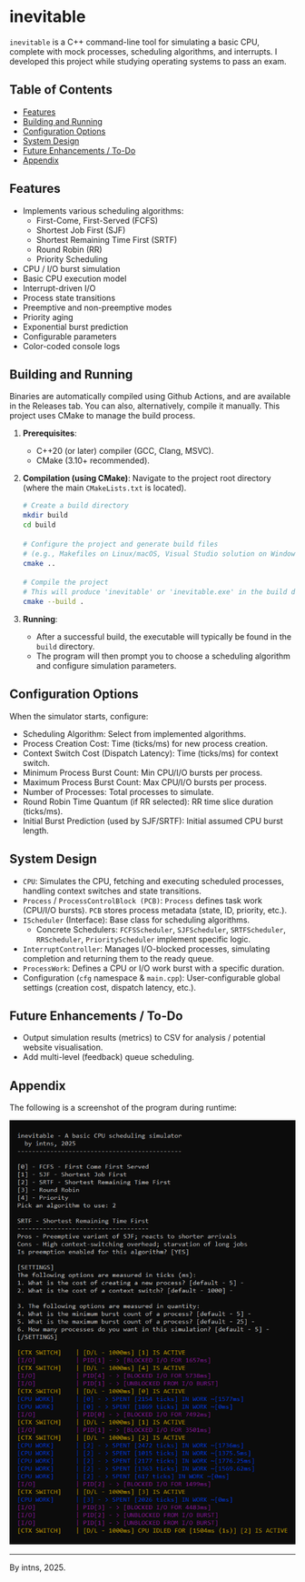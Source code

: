 # inevitable

`inevitable` is a C++ command-line tool for simulating a basic CPU, complete with mock processes, scheduling algorithms, and interrupts. I developed this project while studying operating systems to pass an exam.

## Table of Contents

- [Features](#features)
- [Building and Running](#building-and-running)
- [Configuration Options](#configuration-options)
- [System Design](#system-design)
- [Future Enhancements / To-Do](#future-enhancements--to-do)
- [Appendix](#appendix)

## Features

- Implements various scheduling algorithms:
  - First-Come, First-Served (FCFS)
  - Shortest Job First (SJF)
  - Shortest Remaining Time First (SRTF)
  - Round Robin (RR)
  - Priority Scheduling
- CPU / I/O burst simulation
- Basic CPU execution model
- Interrupt-driven I/O
- Process state transitions
- Preemptive and non-preemptive modes
- Priority aging
- Exponential burst prediction
- Configurable parameters
- Color-coded console logs

## Building and Running

Binaries are automatically compiled using Github Actions, and are available in the Releases tab. You can also, alternatively, compile it manually. This project uses CMake to manage the build process.

1. **Prerequisites**:
    - C++20 (or later) compiler (GCC, Clang, MSVC).
    - CMake (3.10+ recommended).

2. **Compilation (using CMake)**:
    Navigate to the project root directory (where the main `CMakeLists.txt` is located).

    ```bash
    # Create a build directory
    mkdir build
    cd build

    # Configure the project and generate build files
    # (e.g., Makefiles on Linux/macOS, Visual Studio solution on Windows)
    cmake .. 

    # Compile the project
    # This will produce 'inevitable' or 'inevitable.exe' in the build directory 
    cmake --build .
    ```

3. **Running**:
    - After a successful build, the executable will typically be found in the `build` directory.
    - The program will then prompt you to choose a scheduling algorithm and configure simulation parameters.

## Configuration Options

When the simulator starts, configure:

- Scheduling Algorithm: Select from implemented algorithms.
- Process Creation Cost: Time (ticks/ms) for new process creation.
- Context Switch Cost (Dispatch Latency): Time (ticks/ms) for context switch.
- Minimum Process Burst Count: Min CPU/I/O bursts per process.
- Maximum Process Burst Count: Max CPU/I/O bursts per process.
- Number of Processes: Total processes to simulate.
- Round Robin Time Quantum (if RR selected): RR time slice duration (ticks/ms).
- Initial Burst Prediction (used by SJF/SRTF): Initial assumed CPU burst length.

## System Design

- `CPU`: Simulates the CPU, fetching and executing scheduled processes, handling context switches and state transitions.
- `Process` / `ProcessControlBlock (PCB)`: `Process` defines task work (CPU/I/O bursts). `PCB` stores process metadata (state, ID, priority, etc.).
- `IScheduler` (Interface): Base class for scheduling algorithms.
  - Concrete Schedulers: `FCFSScheduler`, `SJFScheduler`, `SRTFScheduler`, `RRScheduler`, `PriorityScheduler` implement specific logic.
- `InterruptController`: Manages I/O-blocked processes, simulating completion and returning them to the ready queue.
- `ProcessWork`: Defines a CPU or I/O work burst with a specific duration.
- Configuration (`cfg` namespace & `main.cpp`): User-configurable global settings (creation cost, dispatch latency, etc.).

## Future Enhancements / To-Do

- Output simulation results (metrics) to CSV for analysis / potential website visualisation.
- Add multi-level (feedback) queue scheduling.

## Appendix

The following is a screenshot of the program during runtime:

<p align="center">
  <img src="img/preview.png">
</p>

---

By intns, 2025.

